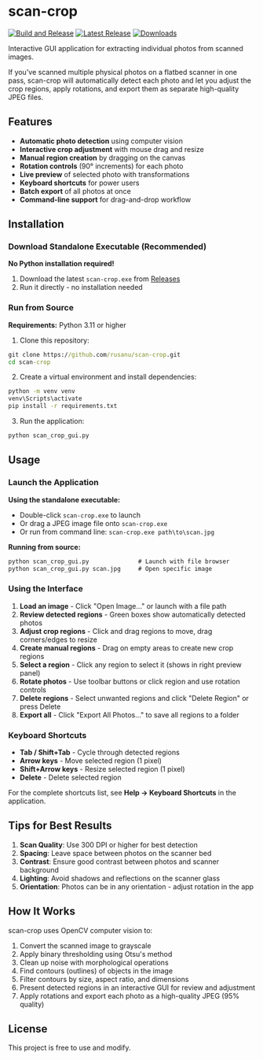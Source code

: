 # scan-crop

[![Build and Release](https://github.com/rusanu/scan-crop/actions/workflows/build.yml/badge.svg)](https://github.com/rusanu/scan-crop/actions/workflows/build.yml)
[![Latest Release](https://img.shields.io/github/v/release/rusanu/scan-crop?label=latest%20release)](https://github.com/rusanu/scan-crop/releases/latest)
[![Downloads](https://img.shields.io/github/downloads/rusanu/scan-crop/total?label=downloads)](https://github.com/rusanu/scan-crop/releases)

Interactive GUI application for extracting individual photos from scanned images.

If you've scanned multiple physical photos on a flatbed scanner in one pass, scan-crop will automatically detect each photo and let you adjust the crop regions, apply rotations, and export them as separate high-quality JPEG files.

## Features

- **Automatic photo detection** using computer vision
- **Interactive crop adjustment** with mouse drag and resize
- **Manual region creation** by dragging on the canvas
- **Rotation controls** (90° increments) for each photo
- **Live preview** of selected photo with transformations
- **Keyboard shortcuts** for power users
- **Batch export** of all photos at once
- **Command-line support** for drag-and-drop workflow

## Installation

### Download Standalone Executable (Recommended)

**No Python installation required!**

1. Download the latest `scan-crop.exe` from [Releases](https://github.com/rusanu/scan-crop/releases/latest)
2. Run it directly - no installation needed

### Run from Source

**Requirements:** Python 3.11 or higher

1. Clone this repository:
```cmd
git clone https://github.com/rusanu/scan-crop.git
cd scan-crop
```

2. Create a virtual environment and install dependencies:
```cmd
python -m venv venv
venv\Scripts\activate
pip install -r requirements.txt
```

3. Run the application:
```cmd
python scan_crop_gui.py
```

## Usage

### Launch the Application

**Using the standalone executable:**
- Double-click `scan-crop.exe` to launch
- Or drag a JPEG image file onto `scan-crop.exe`
- Or run from command line: `scan-crop.exe path\to\scan.jpg`

**Running from source:**
```cmd
python scan_crop_gui.py              # Launch with file browser
python scan_crop_gui.py scan.jpg     # Open specific image
```

### Using the Interface

1. **Load an image** - Click "Open Image..." or launch with a file path
2. **Review detected regions** - Green boxes show automatically detected photos
3. **Adjust crop regions** - Click and drag regions to move, drag corners/edges to resize
4. **Create manual regions** - Drag on empty areas to create new crop regions
5. **Select a region** - Click any region to select it (shows in right preview panel)
6. **Rotate photos** - Use toolbar buttons or click region and use rotation controls
7. **Delete regions** - Select unwanted regions and click "Delete Region" or press Delete
8. **Export all** - Click "Export All Photos..." to save all regions to a folder

### Keyboard Shortcuts

- **Tab / Shift+Tab** - Cycle through detected regions
- **Arrow keys** - Move selected region (1 pixel)
- **Shift+Arrow keys** - Resize selected region (1 pixel)
- **Delete** - Delete selected region

For the complete shortcuts list, see **Help → Keyboard Shortcuts** in the application.

## Tips for Best Results

1. **Scan Quality**: Use 300 DPI or higher for best detection
2. **Spacing**: Leave space between photos on the scanner bed
3. **Contrast**: Ensure good contrast between photos and scanner background
4. **Lighting**: Avoid shadows and reflections on the scanner glass
5. **Orientation**: Photos can be in any orientation - adjust rotation in the app

## How It Works

scan-crop uses OpenCV computer vision to:
1. Convert the scanned image to grayscale
2. Apply binary thresholding using Otsu's method
3. Clean up noise with morphological operations
4. Find contours (outlines) of objects in the image
5. Filter contours by size, aspect ratio, and dimensions
6. Present detected regions in an interactive GUI for review and adjustment
7. Apply rotations and export each photo as a high-quality JPEG (95% quality)

## License

This project is free to use and modify.

